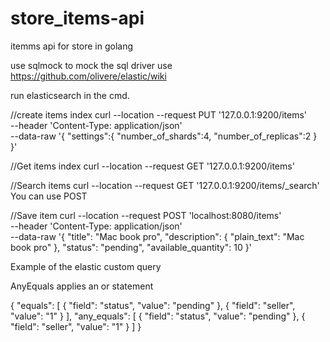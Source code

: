 # store_items-api
itemms api for store in golang

use sqlmock to mock the sql driver
use https://github.com/olivere/elastic/wiki

run elasticsearch in the cmd.


//create items index 
curl --location --request PUT '127.0.0.1:9200/items' \
--header 'Content-Type: application/json' \
--data-raw '{
	"settings":{
		"number_of_shards":4,
		"number_of_replicas":2
	}
}'

//Get items index
curl --location --request GET '127.0.0.1:9200/items'

//Search items
curl --location --request GET '127.0.0.1:9200/items/_search'
You can use POST

//Save item
curl --location --request POST 'localhost:8080/items' \
--header 'Content-Type: application/json' \
--data-raw '{
    "title": "Mac book pro",
    "description": {
        "plain_text": "Mac book pro"
    },
    "status": "pending",
    "available_quantity": 10
}'

Example of the elastic custom query

AnyEquals applies an or statement

{
    "equals": [
        {
            "field": "status",
            "value": "pending"
        },
        {
            "field": "seller",
            "value": "1"
        }
    ],
    "any_equals": [
        {
            "field": "status",
            "value": "pending"
        },
        {
            "field": "seller",
            "value": "1"
        }
    ]
}
